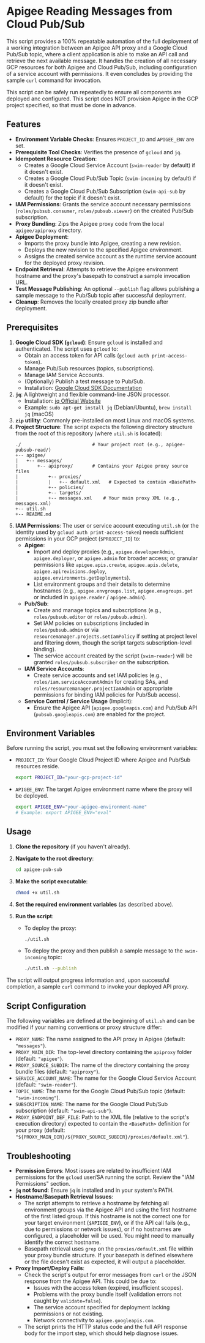 # Apigee Reading Messages from Cloud Pub/Sub 

This script provides a 100% repeatable automation of the full deployment of a working integration between an Apigee API proxy and a Google Cloud Pub/Sub topic, where a client application is able to make an API call and retrieve the next available message. It handles the creation of all necessary GCP resources for both Apigee and Cloud Pub/Sub, including configuration of a service account with permissions. It even concludes by providing the sample `curl` command for invocation.

This script can be safely run repeatedly to ensure all components are deployed anc configured. This script does NOT provision Apigee in the GCP project specified, so that must be done in advance.

## Features

* **Environment Variable Checks**: Ensures `PROJECT_ID` and `APIGEE_ENV` are set.
* **Prerequisite Tool Checks**: Verifies the presence of `gcloud` and `jq`.
* **Idempotent Resource Creation**:
    * Creates a Google Cloud Service Account (`swim-reader` by default) if it doesn't exist.
    * Creates a Google Cloud Pub/Sub Topic (`swim-incoming` by default) if it doesn't exist.
    * Creates a Google Cloud Pub/Sub Subscription (`swim-api-sub` by default) for the topic if it doesn't exist.
* **IAM Permissions**: Grants the service account necessary permissions (`roles/pubsub.consumer`, `roles/pubsub.viewer`) on the created Pub/Sub subscription.
* **Proxy Bundling**: Zips the Apigee proxy code from the local `apigee/apiproxy` directory.
* **Apigee Deployment**:
    * Imports the proxy bundle into Apigee, creating a new revision.
    * Deploys the new revision to the specified Apigee environment.
    * Assigns the created service account as the runtime service account for the deployed proxy revision.
* **Endpoint Retrieval**: Attempts to retrieve the Apigee environment hostname and the proxy's basepath to construct a sample invocation URL.
* **Test Message Publishing**: An optional `--publish` flag allows publishing a sample message to the Pub/Sub topic after successful deployment.
* **Cleanup**: Removes the locally created proxy zip bundle after deployment.

## Prerequisites

1.  **Google Cloud SDK (`gcloud`)**: Ensure `gcloud` is installed and authenticated. The script uses `gcloud` to:
    * Obtain an access token for API calls (`gcloud auth print-access-token`).
    * Manage Pub/Sub resources (topics, subscriptions).
    * Manage IAM Service Accounts.
    * (Optionally) Publish a test message to Pub/Sub.
    * Installation: [Google Cloud SDK Documentation](https://cloud.google.com/sdk/docs/install)
2.  **`jq`**: A lightweight and flexible command-line JSON processor.
    * Installation: [jq Official Website](https://stedolan.github.io/jq/download/)
    * Example: `sudo apt-get install jq` (Debian/Ubuntu), `brew install jq` (macOS)
3.  **`zip` utility**: Commonly pre-installed on most Linux and macOS systems.
4.  **Project Structure**: The script expects the following directory structure from the root of this repository (where `util.sh` is located):
    ```
    ./                          # Your project root (e.g., apigee-pubsub-read/)
    +-- apigee/
    |   +-- messages/
    |       +-- apiproxy/       # Contains your Apigee proxy source files
    |           +-- proxies/
    |           |   +-- default.xml   # Expected to contain <BasePath>
    |           +-- policies/
    |           +-- targets/
    |           +-- messages.xml    # Your main proxy XML (e.g., messages.xml)
    +-- util.sh
    +-- README.md
    ```
5.  **IAM Permissions**: The user or service account executing `util.sh` (or the identity used by `gcloud auth print-access-token`) needs sufficient permissions in your GCP project (`$PROJECT_ID`) to:
    * **Apigee**:
        * Import and deploy proxies (e.g., `apigee.developerAdmin`, `apigee.deployer`, or `apigee.admin` for broader access; or granular permissions like `apigee.apis.create`, `apigee.apis.delete`, `apigee.apirevisions.deploy`, `apigee.environments.getDeployments`).
        * List environment groups and their details to determine hostnames (e.g., `apigee.envgroups.list`, `apigee.envgroups.get` or included in `apigee.reader` / `apigee.admin`).
    * **Pub/Sub**:
        * Create and manage topics and subscriptions (e.g., `roles/pubsub.editor` or `roles/pubsub.admin`).
        * Set IAM policies on subscriptions (included in `roles/pubsub.admin` or via `resourcemanager.projects.setIamPolicy` if setting at project level and filtering down, though the script targets subscription-level binding).
        * The service account created by the script (`swim-reader`) will be granted `roles/pubsub.subscriber` on the subscription.
    * **IAM Service Accounts**:
        * Create service accounts and set IAM policies (e.g., `roles/iam.serviceAccountAdmin` for creating SAs, and `roles/resourcemanager.projectIamAdmin` or appropriate permissions for binding IAM policies for Pub/Sub access).
    * **Service Control / Service Usage** (Implicit):
        * Ensure the Apigee API (`apigee.googleapis.com`) and Pub/Sub API (`pubsub.googleapis.com`) are enabled for the project.

## Environment Variables

Before running the script, you must set the following environment variables:

* `PROJECT_ID`: Your Google Cloud Project ID where Apigee and Pub/Sub resources reside.
    ```bash
    export PROJECT_ID="your-gcp-project-id"
    ```
* `APIGEE_ENV`: The target Apigee environment name where the proxy will be deployed.
    ```bash
    export APIGEE_ENV="your-apigee-environment-name"
    # Example: export APIGEE_ENV="eval"
    ```

## Usage

1.  **Clone the repository** (if you haven't already).
2.  **Navigate to the root directory**:
    ```bash
    cd apigee-pub-sub
    ```
3.  **Make the script executable**:
    ```bash
    chmod +x util.sh
    ```
4.  **Set the required environment variables** (as described above).
5.  **Run the script**:

    * To deploy the proxy:
        ```bash
        ./util.sh
        ```
    * To deploy the proxy and then publish a sample message to the `swim-incoming` topic:
        ```bash
        ./util.sh --publish
        ```

The script will output progress information and, upon successful completion, a sample `curl` command to invoke your deployed API proxy.

## Script Configuration

The following variables are defined at the beginning of `util.sh` and can be modified if your naming conventions or proxy structure differ:

* `PROXY_NAME`: The name assigned to the API proxy in Apigee (default: `"messages"`).
* `PROXY_MAIN_DIR`: The top-level directory containing the `apiproxy` folder (default: `"apigee"`).
* `PROXY_SOURCE_SUBDIR`: The name of the directory containing the proxy bundle files (default: `"apiproxy"`).
* `SERVICE_ACCOUNT_NAME`: The name for the Google Cloud Service Account (default: `"swim-reader"`).
* `TOPIC_NAME`: The name for the Google Cloud Pub/Sub topic (default: `"swim-incoming"`).
* `SUBSCRIPTION_NAME`: The name for the Google Cloud Pub/Sub subscription (default: `"swim-api-sub"`).
* `PROXY_ENDPOINT_DEF_FILE`: Path to the XML file (relative to the script's execution directory) expected to contain the `<BasePath>` definition for your proxy (default: `"${PROXY_MAIN_DIR}/${PROXY_SOURCE_SUBDIR}/proxies/default.xml"`).

## Troubleshooting

* **Permission Errors**: Most issues are related to insufficient IAM permissions for the `gcloud` user/SA running the script. Review the "IAM Permissions" section.
* **`jq` not found**: Ensure `jq` is installed and in your system's PATH.
* **Hostname/Basepath Retrieval Issues**:
    * The script attempts to retrieve a hostname by fetching all environment groups via the Apigee API and using the first hostname of the first listed group. If this hostname is not the correct one for your target environment (`$APIGEE_ENV`), or if the API call fails (e.g., due to permissions or network issues), or if no hostnames are configured, a placeholder will be used. You might need to manually identify the correct hostname.
    * Basepath retrieval uses `grep` on the `proxies/default.xml` file within your proxy bundle structure. If your basepath is defined elsewhere or the file doesn't exist as expected, it will output a placeholder.
* **Proxy Import/Deploy Fails**:
    * Check the script's output for error messages from `curl` or the JSON response from the Apigee API. This could be due to:
        * Issues with the access token (expired, insufficient scopes).
        * Problems with the proxy bundle itself (validation errors not caught by `validate=false`).
        * The service account specified for deployment lacking permissions or not existing.
        * Network connectivity to `apigee.googleapis.com`.
    * The script prints the HTTP status code and the full API response body for the import step, which should help diagnose issues.
